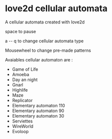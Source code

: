 love2d cellular automata
===============

A cellular automata created with love2d

space to pause

a -- q to change cellular automata type

Mousewheel to change pre-made patterns

Avaiables cellular automaton are :
* Game of Life
* Amoeba
* Day an night
* Gnarl
* Highlife
* Maze
* Replicator
* Elementary automaton 110
* Elementary automaton 90
* Elementary automaton 30
* Serviettes
* WireWorld
* Evoloop